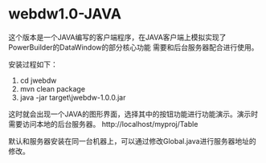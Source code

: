 # webdw1.0-JAVA
这个版本是一个JAVA编写的客户端程序，在JAVA客户端上模拟实现了PowerBuilder的DataWindow的部分核心功能
需要和后台服务器配合进行使用。

安装过程如下：
1. cd jwebdw
2. mvn clean package
3. java -jar target\jwebdw-1.0.0.jar

这时就会出现一个JAVA的图形界面，选择其中的按钮功能进行功能演示。演示时需要访问本地的后台服务器。
http://localhost/myproj/Table

默认和服务器安装在同一台机器上，可以通过修改Global.java进行服务器地址的修改。
